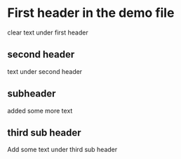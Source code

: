 # First header in the demo file 
clear text under first header 

## second header 
 text under second header 


## subheader 

added some more text 

## third sub header 

Add some text under third sub header 